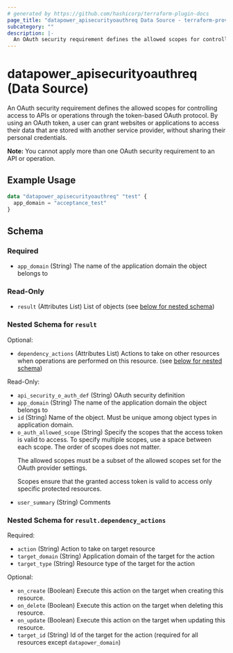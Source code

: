 ```yaml
---
# generated by https://github.com/hashicorp/terraform-plugin-docs
page_title: "datapower_apisecurityoauthreq Data Source - terraform-provider-datapower"
subcategory: ""
description: |-
  An OAuth security requirement defines the allowed scopes for controlling access to APIs or operations through the token-based OAuth protocol. By using an OAuth token, a user can grant websites or applications to access their data that are stored with another service provider, without sharing their personal credentials. Note: You cannot apply more than one OAuth security requirement to an API or operation.
---
```


# datapower_apisecurityoauthreq (Data Source)

An OAuth security requirement defines the allowed scopes for controlling access to APIs or operations through the token-based OAuth protocol. By using an OAuth token, a user can grant websites or applications to access their data that are stored with another service provider, without sharing their personal credentials. <p><b>Note:</b> You cannot apply more than one OAuth security requirement to an API or operation.</p>

## Example Usage

```terraform
data "datapower_apisecurityoauthreq" "test" {
  app_domain = "acceptance_test"
}
```

<!-- schema generated by tfplugindocs -->
## Schema

### Required

- `app_domain` (String) The name of the application domain the object belongs to

### Read-Only

- `result` (Attributes List) List of objects (see [below for nested schema](#nestedatt--result))

<a id="nestedatt--result"></a>
### Nested Schema for `result`

Optional:

- `dependency_actions` (Attributes List) Actions to take on other resources when operations are performed on this resource. (see [below for nested schema](#nestedatt--result--dependency_actions))

Read-Only:

- `api_security_o_auth_def` (String) OAuth security definition
- `app_domain` (String) The name of the application domain the object belongs to
- `id` (String) Name of the object. Must be unique among object types in application domain.
- `o_auth_allowed_scope` (String) Specify the scopes that the access token is valid to access. To specify multiple scopes, use a space between each scope. The order of scopes does not matter. <p>The allowed scopes must be a subset of the allowed scopes set for the OAuth provider settings.</p><p>Scopes ensure that the granted access token is valid to access only specific protected resources.</p>
- `user_summary` (String) Comments

<a id="nestedatt--result--dependency_actions"></a>
### Nested Schema for `result.dependency_actions`

Required:

- `action` (String) Action to take on target resource
- `target_domain` (String) Application domain of the target for the action
- `target_type` (String) Resource type of the target for the action

Optional:

- `on_create` (Boolean) Execute this action on the target when creating this resource.
- `on_delete` (Boolean) Execute this action on the target when deleting this resource.
- `on_update` (Boolean) Execute this action on the target when updating this resource.
- `target_id` (String) Id of the target for the action (required for all resources except `datapower_domain`)

